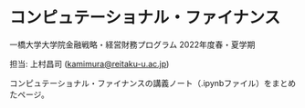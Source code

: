 # コンピュテーショナル・ファイナンス
一橋大学大学院金融戦略・経営財務プログラム 2022年度春・夏学期

担当: 上村昌司 (kamimura@reitaku-u.ac.jp)


コンピュテーショナル・ファイナンスの講義ノート（.ipynbファイル）をまとめたページ。

```{tableofcontents}
```
